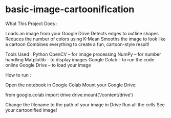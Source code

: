 # basic-image-cartoonification

What This Project Does :

Loads an image from your Google Drive
Detects edges to outline shapes
Reduces the number of colors using K-Mean
Smooths the image to look like a cartoon
Combines everything to create a fun, cartoon-style result!

Tools Used :
Python
OpenCV – for image processing
NumPy – for number handling
Matplotlib – to display images
Google Colab – to run the code online
Google Drive – to load your image


How to run :

Open the notebook in Google Colab
Mount your Google Drive:

from google.colab import drive
drive.mount('/content/drive')

Change the filename to the path of your image in Drive
Run all the cells
See your cartoonified image!
